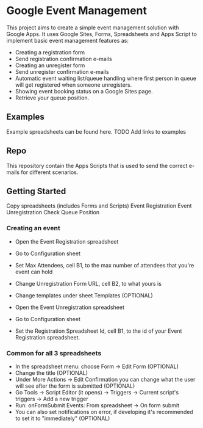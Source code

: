 # Google Event Management

This project aims to create a simple event management solution with Google Apps. It uses Google Sites, Forms, Spreadsheets and Apps Script to implement basic event management features as:

- Creating a registration form
- Send registration confirmation e-mails
- Creating an unregister form
- Send unregister confirmation e-mails
- Automatic event waiting list/queue handling where first person in queue will get registered when someone unregisters.
- Showing event booking status on a Google Sites page.
- Retrieve your queue position.

## Examples

Example spreadsheets can be found here.
TODO Add links to examples

## Repo

This repository contain the Apps Scripts that is used to send the correct e-mails for different scenarios.

## Getting Started

Copy spreadsheets (includes Forms and Scripts)
Event Registration
Event Unregistration
Check Queue Position

### Creating an event

- Open the Event Registration spreadsheet
- Go to Configuration sheet
- Set Max Attendees, cell B1, to the max number of attendees that you're event can hold
- Change Unregistration Form URL, cell B2, to what yours is
- Change templates under sheet Templates (OPTIONAL)

- Open the Event Unregistration spreadsheet
- Go to Configuration sheet
- Set the Registration Spreadsheet Id, cell B1, to the id of your Event Registration spreadsheet.

### Common for all 3 spreadsheets
- In the spreadsheet menu: choose Form -> Edit Form (OPTIONAL)
- Change the title (OPTIONAL)
- Under More Actions -> Edit Confirmation you can change what the user will see after the form is submitted (OPTIONAL)
- Go Tools -> Script Editor (it opens) -> Triggers -> Current script's triggers -> Add a new trigger
- Run: onFormSubmit Events: From spreadsheet -> On form submit
- You can also set notifications on error, if developing it's recommended to set it to "immediately" (OPTIONAL)
